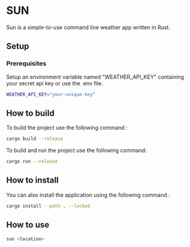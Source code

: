 # SUN

Sun is a simple-to-use command line weather app written in Rust.

## Setup

### Prerequisites

Setup an environment variable named "WEATHER_API_KEY" containing your secret api key or use the .env file.

```sh
WEATHER_API_KEY="your-unique-key"
```
 
## How to build

To build the project use the following command :

```sh
cargo build --release
```

To build and run the project use the following command:

```sh
cargo run --release
```

## How to install

You can also install the application using the following command :

```sh
cargo install --path . --locked
```

## How to use

```sh
sun <location>
```